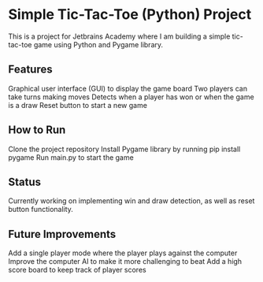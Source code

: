 # Simple Tic-Tac-Toe (Python) Project
This is a project for Jetbrains Academy where I am building a simple tic-tac-toe game using Python and Pygame library.

## Features
Graphical user interface (GUI) to display the game board
Two players can take turns making moves
Detects when a player has won or when the game is a draw
Reset button to start a new game

## How to Run
Clone the project repository
Install Pygame library by running pip install pygame
Run main.py to start the game

## Status
Currently working on implementing win and draw detection, as well as reset button functionality.

## Future Improvements
Add a single player mode where the player plays against the computer
Improve the computer AI to make it more challenging to beat
Add a high score board to keep track of player scores
